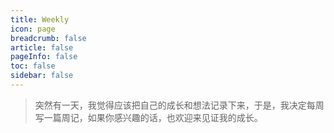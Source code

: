 ```yaml
---
title: Weekly
icon: page
breadcrumb: false
article: false
pageInfo: false
toc: false
sidebar: false
---
```



> 突然有一天，我觉得应该把自己的成长和想法记录下来，于是，我决定每周写一篇周记，如果你感兴趣的话，也欢迎来见证我的成长。
<!-- 周记也会同步发布在我的个人公众号上，欢迎你的关注。 -->

<AutoCatalog base='/weekly/' />




<br><br><br>